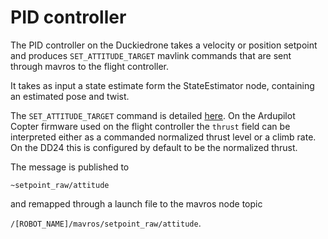 # PID controller

The PID controller on the Duckiedrone takes a velocity or position setpoint and produces `SET_ATTITUDE_TARGET` mavlink commands that are sent through mavros to the flight controller.

It takes as input a state estimate form the StateEstimator node, containing an estimated pose and twist.

The `SET_ATTITUDE_TARGET` command is detailed [here](https://mavlink.io/en/messages/common.html#SET_ATTITUDE_TARGET). On the Ardupilot Copter firmware used on the flight controller the `thrust` field can be interpreted either as a commanded normalized thrust level or a climb rate. On the DD24 this is configured by default to be the normalized thrust.

The message is published to

`~setpoint_raw/attitude`

and remapped through a launch file to the mavros node topic

`/[ROBOT_NAME]/mavros/setpoint_raw/attitude`.